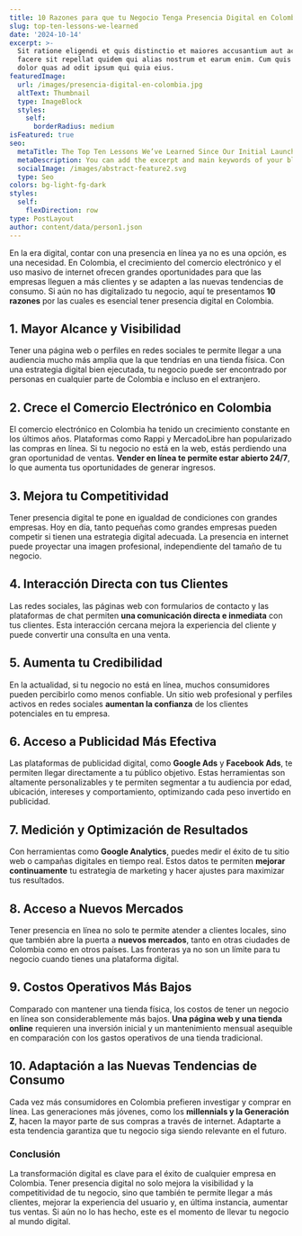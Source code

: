 ```yaml
---
title: 10 Razones para que tu Negocio Tenga Presencia Digital en Colombia
slug: top-ten-lessons-we-learned
date: '2024-10-14'
excerpt: >-
  Sit ratione eligendi et quis distinctio et maiores accusantium aut accusamus
  facere sit repellat quidem qui alias nostrum et earum enim. Cum quis sint eos
  dolor quas ad odit ipsum qui quia eius.
featuredImage:
  url: /images/presencia-digital-en-colombia.jpg
  altText: Thumbnail
  type: ImageBlock
  styles:
    self:
      borderRadius: medium
isFeatured: true
seo:
  metaTitle: The Top Ten Lessons We’ve Learned Since Our Initial Launch
  metaDescription: You can add the excerpt and main keywords of your blog post here.
  socialImage: /images/abstract-feature2.svg
  type: Seo
colors: bg-light-fg-dark
styles:
  self:
    flexDirection: row
type: PostLayout
author: content/data/person1.json
---
```

En la era digital, contar con una presencia en línea ya no es una opción, es una necesidad. En Colombia, el crecimiento del comercio electrónico y el uso masivo de internet ofrecen grandes oportunidades para que las empresas lleguen a más clientes y se adapten a las nuevas tendencias de consumo. Si aún no has digitalizado tu negocio, aquí te presentamos **10 razones** por las cuales es esencial tener presencia digital en Colombia.

## 1. **Mayor Alcance y Visibilidad**

Tener una página web o perfiles en redes sociales te permite llegar a una audiencia mucho más amplia que la que tendrías en una tienda física. Con una estrategia digital bien ejecutada, tu negocio puede ser encontrado por personas en cualquier parte de Colombia e incluso en el extranjero.

## 2. **Crece el Comercio Electrónico en Colombia**

El comercio electrónico en Colombia ha tenido un crecimiento constante en los últimos años. Plataformas como Rappi y MercadoLibre han popularizado las compras en línea. Si tu negocio no está en la web, estás perdiendo una gran oportunidad de ventas. **Vender en línea te permite estar abierto 24/7**, lo que aumenta tus oportunidades de generar ingresos.

## 3. **Mejora tu Competitividad**

Tener presencia digital te pone en igualdad de condiciones con grandes empresas. Hoy en día, tanto pequeñas como grandes empresas pueden competir si tienen una estrategia digital adecuada. La presencia en internet puede proyectar una imagen profesional, independiente del tamaño de tu negocio.

## 4. **Interacción Directa con tus Clientes**

Las redes sociales, las páginas web con formularios de contacto y las plataformas de chat permiten **una comunicación directa e inmediata** con tus clientes. Esta interacción cercana mejora la experiencia del cliente y puede convertir una consulta en una venta.

## 5. **Aumenta tu Credibilidad**

En la actualidad, si tu negocio no está en línea, muchos consumidores pueden percibirlo como menos confiable. Un sitio web profesional y perfiles activos en redes sociales **aumentan la confianza** de los clientes potenciales en tu empresa.

## 6. **Acceso a Publicidad Más Efectiva**

Las plataformas de publicidad digital, como **Google Ads** y **Facebook Ads**, te permiten llegar directamente a tu público objetivo. Estas herramientas son altamente personalizables y te permiten segmentar a tu audiencia por edad, ubicación, intereses y comportamiento, optimizando cada peso invertido en publicidad.

## 7. **Medición y Optimización de Resultados**

Con herramientas como **Google Analytics**, puedes medir el éxito de tu sitio web o campañas digitales en tiempo real. Estos datos te permiten **mejorar continuamente** tu estrategia de marketing y hacer ajustes para maximizar tus resultados.

## 8. **Acceso a Nuevos Mercados**

Tener presencia en línea no solo te permite atender a clientes locales, sino que también abre la puerta a **nuevos mercados**, tanto en otras ciudades de Colombia como en otros países. Las fronteras ya no son un límite para tu negocio cuando tienes una plataforma digital.

## 9. **Costos Operativos Más Bajos**

Comparado con mantener una tienda física, los costos de tener un negocio en línea son considerablemente más bajos. **Una página web y una tienda online** requieren una inversión inicial y un mantenimiento mensual asequible en comparación con los gastos operativos de una tienda tradicional.

## 10. **Adaptación a las Nuevas Tendencias de Consumo**

Cada vez más consumidores en Colombia prefieren investigar y comprar en línea. Las generaciones más jóvenes, como los **millennials y la Generación Z**, hacen la mayor parte de sus compras a través de internet. Adaptarte a esta tendencia garantiza que tu negocio siga siendo relevante en el futuro.



### Conclusión

La transformación digital es clave para el éxito de cualquier empresa en Colombia. Tener presencia digital no solo mejora la visibilidad y la competitividad de tu negocio, sino que también te permite llegar a más clientes, mejorar la experiencia del usuario y, en última instancia, aumentar tus ventas. Si aún no lo has hecho, este es el momento de llevar tu negocio al mundo digital.



